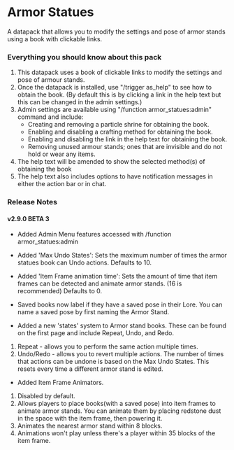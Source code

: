 # Armor Statues
A datapack that allows you to modify the settings and pose of armor stands using a book with clickable links.

### Everything you should know about this pack

1. This datapack uses a book of clickable links to modify the settings and pose of armour stands.
2. Once the datapack is installed, use "/trigger as_help" to see how to obtain the book.
   (By default this is by clicking a link in the help text but this can be changed in the admin settings.)
3. Admin settings are available using "/function armor_statues:admin" command and include:
	- Creating and removing a particle shrine for obtaining the book.
	- Enabling and disabling a crafting method for obtaining the book.
	- Enabling and disabling the link in the help text for obtaining the book.
	- Removing unused armour stands; ones that are invisible and do not hold or wear any items.
4. The help text will be amended to show the selected method(s) of obtaining the book
5. The help text also includes options to have notification messages in either the action bar or in chat.

### Release Notes
#### v2.9.0 BETA 3
- Added Admin Menu features accessed with /function armor_statues:admin
- Added 'Max Undo States': Sets the maximum number of times the armor statues book can Undo actions. Defaults to 10.
- Added 'Item Frame animation time': Sets the amount of time that item frames can be detected and animate armor stands. (16 is recommended) Defaults to 0.
- Saved books now label if they have a saved pose in their Lore.  You can name a saved pose by first naming the Armor Stand.

- Added a new 'states' system to Armor stand books.  These can be found on the first page and include Repeat, Undo, and Redo.
1. Repeat - allows you to perform the same action multiple times.
2. Undo/Redo - allows you to revert multiple actions.  The number of times that actions can be undone is based on the Max Undo States.  This resets every time a different armor stand is edited.


- Added Item Frame Animators.
1. Disabled by default.
2. Allows players to place books(with a saved pose) into item frames to animate armor stands.  You can animate them by placing redstone dust in the space with the item frame, then powering it.
3. Animates the nearest armor stand within 8 blocks.
4. Animations won't play unless there's a player within 35 blocks of the item frame.
